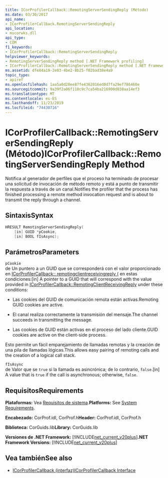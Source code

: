 ```yaml
---
title: ICorProfilerCallback::RemotingServerSendingReply (Método)
ms.date: 03/30/2017
api_name:
- ICorProfilerCallback.RemotingServerSendingReply
api_location:
- mscorwks.dll
api_type:
- COM
f1_keywords:
- ICorProfilerCallback::RemotingServerSendingReply
helpviewer_keywords:
- RemotingServerSendingReply method [.NET Framework profiling]
- ICorProfilerCallback::RemotingServerSendingReply method [.NET Framework profiling]
ms.assetid: dfe84a19-2e03-4be2-8b25-f02bad38e4a9
topic_type:
- apiref
ms.openlocfilehash: 1aa5a0d20ee87fe4362016ed0d7fa29ef786460e
ms.sourcegitcommit: 9a39f2a06f110c9c7ca54ba216900d038aa14ef3
ms.translationtype: MT
ms.contentlocale: es-ES
ms.lasthandoff: 11/23/2019
ms.locfileid: "74430716"
---
```

# <a name="icorprofilercallbackremotingserversendingreply-method"></a><span data-ttu-id="2a3ff-102">ICorProfilerCallback::RemotingServerSendingReply (Método)</span><span class="sxs-lookup"><span data-stu-id="2a3ff-102">ICorProfilerCallback::RemotingServerSendingReply Method</span></span>
<span data-ttu-id="2a3ff-103">Notifica al generador de perfiles que el proceso ha terminado de procesar una solicitud de invocación de método remoto y está a punto de transmitir la respuesta a través de un canal.</span><span class="sxs-lookup"><span data-stu-id="2a3ff-103">Notifies the profiler that the process has finished processing a remote method invocation request and is about to transmit the reply through a channel.</span></span>  
  
## <a name="syntax"></a><span data-ttu-id="2a3ff-104">Sintaxis</span><span class="sxs-lookup"><span data-stu-id="2a3ff-104">Syntax</span></span>  
  
```cpp  
HRESULT RemotingServerSendingReply(  
    [in] GUID *pCookie,  
    [in] BOOL fIsAsync);  
```  
  
## <a name="parameters"></a><span data-ttu-id="2a3ff-105">Parámetros</span><span class="sxs-lookup"><span data-stu-id="2a3ff-105">Parameters</span></span>  
 `pCookie`  
 <span data-ttu-id="2a3ff-106">de Un puntero a un GUID que se corresponderá con el valor proporcionado en [ICorProfilerCallback:: remotingclientreceivingreply (](../../../../docs/framework/unmanaged-api/profiling/icorprofilercallback-remotingclientreceivingreply-method.md) en estas condiciones:</span><span class="sxs-lookup"><span data-stu-id="2a3ff-106">[in] A pointer to a GUID that will correspond with the value provided in [ICorProfilerCallback::RemotingClientReceivingReply](../../../../docs/framework/unmanaged-api/profiling/icorprofilercallback-remotingclientreceivingreply-method.md) under these conditions:</span></span>  
  
- <span data-ttu-id="2a3ff-107">Las cookies del GUID de comunicación remota están activas.</span><span class="sxs-lookup"><span data-stu-id="2a3ff-107">Remoting GUID cookies are active.</span></span>  
  
- <span data-ttu-id="2a3ff-108">El canal realiza correctamente la transmisión del mensaje.</span><span class="sxs-lookup"><span data-stu-id="2a3ff-108">The channel succeeds in transmitting the message.</span></span>  
  
- <span data-ttu-id="2a3ff-109">Las cookies de GUID están activas en el proceso del lado cliente.</span><span class="sxs-lookup"><span data-stu-id="2a3ff-109">GUID cookies are active on the client-side process.</span></span>  
  
 <span data-ttu-id="2a3ff-110">Esto permite un fácil emparejamiento de llamadas remotas y la creación de una pila de llamadas lógicas.</span><span class="sxs-lookup"><span data-stu-id="2a3ff-110">This allows easy pairing of remoting calls and the creation of a logical call stack.</span></span>  
  
 `fIsAsync`  
 <span data-ttu-id="2a3ff-111">de Valor que se `true` si la llamada es asincrónica; de lo contrario, `false`.</span><span class="sxs-lookup"><span data-stu-id="2a3ff-111">[in] A value that is `true` if the call is asynchronous; otherwise, `false`.</span></span>  
  
## <a name="requirements"></a><span data-ttu-id="2a3ff-112">Requisitos</span><span class="sxs-lookup"><span data-stu-id="2a3ff-112">Requirements</span></span>  
 <span data-ttu-id="2a3ff-113">**Plataformas:** Vea [Requisitos de sistema](../../../../docs/framework/get-started/system-requirements.md).</span><span class="sxs-lookup"><span data-stu-id="2a3ff-113">**Platforms:** See [System Requirements](../../../../docs/framework/get-started/system-requirements.md).</span></span>  
  
 <span data-ttu-id="2a3ff-114">**Encabezado:** CorProf.idl, CorProf.h</span><span class="sxs-lookup"><span data-stu-id="2a3ff-114">**Header:** CorProf.idl, CorProf.h</span></span>  
  
 <span data-ttu-id="2a3ff-115">**Biblioteca:** CorGuids.lib</span><span class="sxs-lookup"><span data-stu-id="2a3ff-115">**Library:** CorGuids.lib</span></span>  
  
 <span data-ttu-id="2a3ff-116">**Versiones de .NET Framework:** [!INCLUDE[net_current_v20plus](../../../../includes/net-current-v20plus-md.md)]</span><span class="sxs-lookup"><span data-stu-id="2a3ff-116">**.NET Framework Versions:** [!INCLUDE[net_current_v20plus](../../../../includes/net-current-v20plus-md.md)]</span></span>  
  
## <a name="see-also"></a><span data-ttu-id="2a3ff-117">Vea también</span><span class="sxs-lookup"><span data-stu-id="2a3ff-117">See also</span></span>

- [<span data-ttu-id="2a3ff-118">ICorProfilerCallback (interfaz)</span><span class="sxs-lookup"><span data-stu-id="2a3ff-118">ICorProfilerCallback Interface</span></span>](../../../../docs/framework/unmanaged-api/profiling/icorprofilercallback-interface.md)
